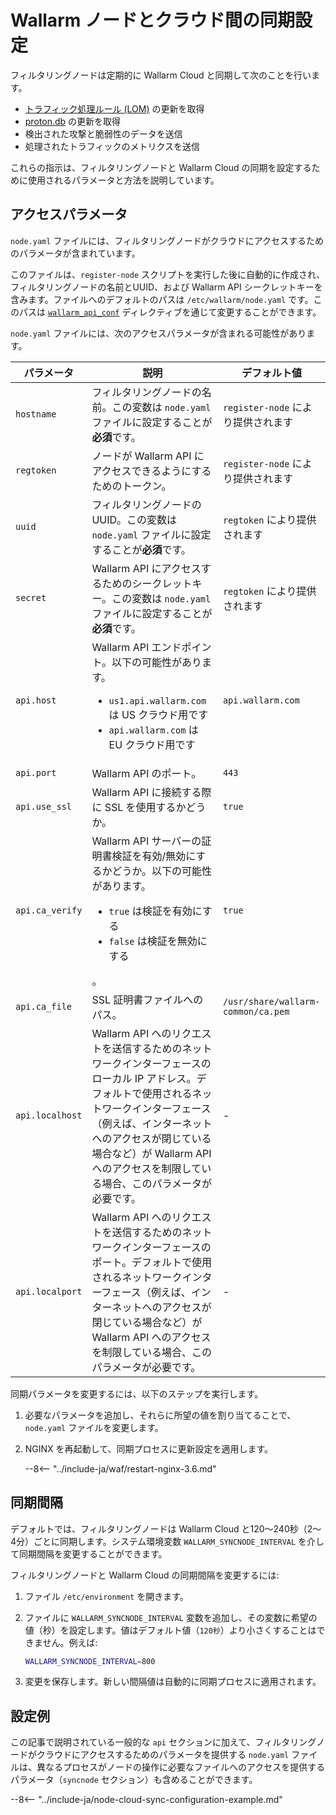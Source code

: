 # Wallarm ノードとクラウド間の同期設定

フィルタリングノードは定期的に Wallarm Cloud と同期して次のことを行います。

* [トラフィック処理ルール (LOM)](../about-wallarm/protecting-against-attacks.md#custom-rules-for-request-analysis) の更新を取得
* [proton.db](../about-wallarm/protecting-against-attacks.md#library-libproton) の更新を取得
* 検出された攻撃と脆弱性のデータを送信
* 処理されたトラフィックのメトリクスを送信

これらの指示は、フィルタリングノードと Wallarm Cloud の同期を設定するために使用されるパラメータと方法を説明しています。

## アクセスパラメータ

`node.yaml` ファイルには、フィルタリングノードがクラウドにアクセスするためのパラメータが含まれています。

このファイルは、`register-node` スクリプトを実行した後に自動的に作成され、フィルタリングノードの名前とUUID、および Wallarm API シークレットキーを含みます。ファイルへのデフォルトのパスは `/etc/wallarm/node.yaml` です。このパスは [`wallarm_api_conf`](configure-parameters-en.md#wallarm_api_conf) ディレクティブを通じて変更することができます。

`node.yaml` ファイルには、次のアクセスパラメータが含まれる可能性があります。

| パラメータ | 説明 | デフォルト値 |
| --------- | ----------- | ------------- |
| `hostname`       | フィルタリングノードの名前。この変数は `node.yaml` ファイルに設定することが**必須**です。 | `register-node` により提供されます |
| `regtoken`       | ノードが Wallarm API にアクセスできるようにするためのトークン。 | `register-node` により提供されます |
| `uuid`           | フィルタリングノードの UUID。この変数は `node.yaml` ファイルに設定することが**必須**です。 | `regtoken` により提供されます |
| `secret`         | Wallarm API にアクセスするためのシークレットキー。この変数は `node.yaml` ファイルに設定することが**必須**です。 | `regtoken` により提供されます |
| `api.host`       | Wallarm API エンドポイント。以下の可能性があります。<ul><li>`us1.api.wallarm.com` は US クラウド用です</li><li>`api.wallarm.com` は EU クラウド用です</li></ul> | `api.wallarm.com` |
| `api.port`       | Wallarm API のポート。 | `443` |
| `api.use_ssl`  | Wallarm API に接続する際に SSL を使用するかどうか。 | `true` |
| `api.ca_verify`  | Wallarm API サーバーの証明書検証を有効/無効にするかどうか。以下の可能性があります。<ul><li>`true` は検証を有効にする</li><li>`false` は検証を無効にする</li></ul>。 | `true` |
| `api.ca_file`  | SSL 証明書ファイルへのパス。 | `/usr/share/wallarm-common/ca.pem` |
| `api.localhost` | Wallarm API へのリクエストを送信するためのネットワークインターフェースのローカル IP アドレス。デフォルトで使用されるネットワークインターフェース（例えば、インターネットへのアクセスが閉じている場合など）が Wallarm API へのアクセスを制限している場合、このパラメータが必要です。 | - |
| `api.localport` | Wallarm API へのリクエストを送信するためのネットワークインターフェースのポート。デフォルトで使用されるネットワークインターフェース（例えば、インターネットへのアクセスが閉じている場合など）が Wallarm API へのアクセスを制限している場合、このパラメータが必要です。 | - |

同期パラメータを変更するには、以下のステップを実行します。

1. 必要なパラメータを追加し、それらに所望の値を割り当てることで、`node.yaml` ファイルを変更します。
1. NGINX を再起動して、同期プロセスに更新設定を適用します。

    --8<-- "../include-ja/waf/restart-nginx-3.6.md"

## 同期間隔

デフォルトでは、フィルタリングノードは Wallarm Cloud と120〜240秒（2〜4分）ごとに同期します。システム環境変数 `WALLARM_SYNCNODE_INTERVAL` を介して同期間隔を変更することができます。

フィルタリングノードと Wallarm Cloud の同期間隔を変更するには:

1. ファイル `/etc/environment` を開きます。
2. ファイルに `WALLARM_SYNCNODE_INTERVAL` 変数を追加し、その変数に希望の値（秒）を設定します。値はデフォルト値（`120秒`）より小さくすることはできません。例えば:

    ```bash
    WALLARM_SYNCNODE_INTERVAL=800
    ```
3. 変更を保存します。新しい間隔値は自動的に同期プロセスに適用されます。

## 設定例

この記事で説明されている一般的な `api` セクションに加えて、フィルタリングノードがクラウドにアクセスするためのパラメータを提供する `node.yaml` ファイルは、異なるプロセスがノードの操作に必要なファイルへのアクセスを提供するパラメータ（`syncnode` セクション）も含めることができます。

--8<-- "../include-ja/node-cloud-sync-configuration-example.md"
